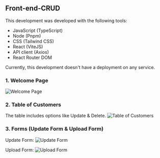 ## Front-end-CRUD

This development was developed with the following tools:
- JavaScript (TypeScript)
- Node (Pnpm)
- CSS (Tailwind CSS)
- React (ViteJS)
- API client (Axios)
- React Router DOM

Currently, this development doesn't have a deployment on any service.

### 1. Welcome Page
![Welcome Page](https://github.com/Re-21-12/Front-end-CRUD/assets/104967229/0fa55e69-7bb8-44b7-aef4-522dca24605e)

### 2. Table of Customers
The table includes options like Update & Delete.
![Table of Customers](https://github.com/Re-21-12/Front-end-CRUD/assets/104967229/c61bce35-5d49-489f-b0f8-0ce5f0625cdb)

### 3. Forms (Update Form & Upload Form)
Update Form:
![Update Form](https://github.com/Re-21-12/Front-end-CRUD/assets/104967229/360ad9b1-e8f0-4ec3-aa3b-fd28e354a136)

Upload Form:
![Upload Form](https://github.com/Re-21-12/Front-end-CRUD/assets/104967229/bfcc22f8-b239-49ce-a33c-54268b812e0d)
